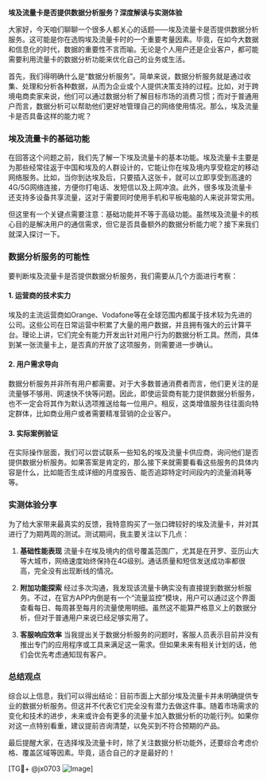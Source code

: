 **埃及流量卡是否提供数据分析服务？深度解读与实测体验**

大家好，今天咱们聊聊一个很多人都关心的话题——埃及流量卡是否提供数据分析服务。这可能是你在选购埃及流量卡时的一个重要考量因素。毕竟，在如今大数据和信息化的时代，数据的重要性不言而喻。无论是个人用户还是企业客户，都可能需要利用流量卡的数据分析功能来优化自己的业务或生活。

首先，我们得明确什么是“数据分析服务”。简单来说，数据分析服务就是通过收集、处理和分析各种数据，从而为企业或个人提供决策支持的过程。比如，对于跨境电商卖家来说，他们可以通过数据分析了解目标市场的消费习惯；而对于普通用户而言，数据分析可以帮助他们更好地管理自己的网络使用情况。那么，埃及流量卡是否具备这样的能力呢？

### 埃及流量卡的基础功能

在回答这个问题之前，我们先了解一下埃及流量卡的基本功能。埃及流量卡主要是为那些经常往返于中国和埃及的人群设计的，它能让你在埃及境内享受稳定的移动网络服务。比如，当你到达埃及后，只要插入这张卡，就可以立即享受到高速的4G/5G网络连接，方便你打电话、发短信以及上网冲浪。此外，很多埃及流量卡还支持多设备共享流量，这对于需要同时使用手机和平板电脑的人来说非常实用。

但这里有一个关键点需要注意：基础功能并不等于高级功能。虽然埃及流量卡的核心目的是解决用户的通信需求，但它是否具备额外的数据分析能力呢？接下来我们就深入探讨一下。

### 数据分析服务的可能性

要判断埃及流量卡是否提供数据分析服务，我们需要从几个方面进行考察：

#### 1. **运营商的技术实力**
   埃及的主流运营商如Orange、Vodafone等在全球范围内都属于技术较为先进的公司。这些公司在日常运营中积累了大量的用户数据，并且拥有强大的云计算平台。理论上讲，它们完全有能力开发出针对用户行为的数据分析工具。然而，具体到某一张流量卡上，是否真的开放了这项服务，则需要进一步确认。

#### 2. **用户需求导向**
   数据分析服务并非所有用户都需要。对于大多数普通消费者而言，他们更关注的是流量够不够用、网速快不快等问题。因此，即使运营商有能力提供数据分析服务，也不一定会将其作为默认选项推送给每一位用户。相反，这类增值服务往往面向特定群体，比如商业用户或者需要精准营销的企业客户。

#### 3. **实际案例验证**
   在实际操作层面，我们可以尝试联系一些知名的埃及流量卡供应商，询问他们是否提供数据分析服务。如果答案是肯定的，那么接下来就需要看看这些服务的具体内容是什么，比如能否生成详细的月度报告、能否追踪特定时间段内的流量消耗等等。

### 实测体验分享

为了给大家带来最真实的反馈，我特意购买了一张口碑较好的埃及流量卡，并对其进行了为期两周的测试。测试期间，我主要关注以下几点：

1. **基础性能表现**
   流量卡在埃及境内的信号覆盖范围广，尤其是在开罗、亚历山大等大城市，网络速度始终保持在4G级别。通话质量和短信发送成功率都很高，完全没有出现断线的情况。

2. **附加功能探索**
   经过多次沟通，我发现该流量卡确实没有直接提到数据分析服务。不过，在官方APP内倒是有一个“流量监控”模块，用户可以通过这个界面查看每日、每周甚至每月的流量使用明细。虽然这不能算严格意义上的数据分析，但对于普通用户来说已经足够实用了。

3. **客服响应效率**
   当我提出关于数据分析服务的问题时，客服人员表示目前并没有推出专门的应用程序或工具来满足这一需求。但如果未来有相关计划的话，他们会优先考虑通知现有客户。

### 总结观点

综合以上信息，我们可以得出结论：目前市面上大部分埃及流量卡并未明确提供专业的数据分析服务。但这并不代表它们完全没有潜力去做这件事。随着市场需求的变化和技术的进步，未来或许会有更多的流量卡加入数据分析的功能行列。如果你对这一点特别看重，建议提前咨询清楚，以免买到不符合预期的产品。

最后提醒大家，在选择埃及流量卡时，除了关注数据分析功能外，还要综合考虑价格、覆盖区域等因素。毕竟，适合自己的才是最好的！

[TG💪+ @jx0703 ![Image](https://github.com/user-attachments/assets/dbca1d08-cadb-493c-b0ec-ad6f7a83f270)]